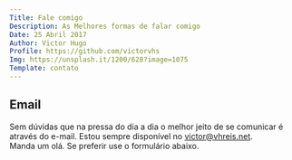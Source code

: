 ```yaml
---
Title: Fale comigo
Description: As Melhores formas de falar comigo
Date: 25 Abril 2017
Author: Victor Hugo
Profile: https://github.com/victorvhs
Img: https://unsplash.it/1200/628?image=1075
Template: contato
---
```

## Email
Sem dúvidas  que na pressa do dia a dia o melhor jeito de se comunicar é
através do e-mail.
Estou sempre disponível no victor@vhreis.net.<br>
Manda um olá. Se preferir use o formulário abaixo.
<!-- Criar formulario de contato -->
